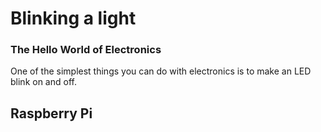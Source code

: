# Blinking a light

### The Hello World of Electronics

One of the simplest things you can do with electronics is to make an LED blink on and off. 

## Raspberry Pi